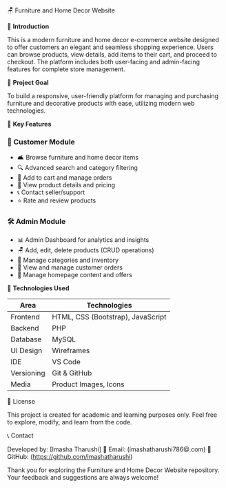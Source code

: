 

🪑 Furniture and Home Decor Website

📌 **Introduction**

This is a modern furniture and home decor e-commerce website designed to offer customers an elegant and seamless shopping experience. Users can browse products, view details, add items to their cart, and proceed to checkout. The platform includes both user-facing and admin-facing features for complete store management.



🎯 **Project Goal**

To build a responsive, user-friendly platform for managing and purchasing furniture and decorative products with ease, utilizing modern web technologies.



🚀 **Key Features**

### 👤 Customer Module

* 🛋️ Browse furniture and home decor items
* 🔍 Advanced search and category filtering
* 🛒 Add to cart and manage orders
* 🧾 View product details and pricing
* 📞 Contact seller/support
* ⭐ Rate and review products

### 🛠️ Admin Module

* 📊 Admin Dashboard for analytics and insights
* 🪑 Add, edit, delete products (CRUD operations)
* 📁 Manage categories and inventory
* 👥 View and manage customer orders
* 🧹 Manage homepage content and offers



🧪 **Technologies Used**

| Area       | Technologies                      |
| ---------- | --------------------------------- |
| Frontend   | HTML, CSS (Bootstrap), JavaScript |
| Backend    | PHP                               |
| Database   | MySQL                             |
| UI Design  | Wireframes                        |
| IDE        | VS Code                           |
| Versioning | Git & GitHub                      |
| Media      | Product Images, Icons             |

🧠 License

This project is created for academic and learning purposes only.
Feel free to explore, modify, and learn from the code.

📞 Contact

Developed by: [Imasha Tharushi]
📧 Email: (imashatharushi786@.com)
🔗 GitHub: (https://github.com/imashatharushi)

 Thank you for exploring the Furniture and Home Decor Website repository. Your feedback and suggestions are always welcome!




